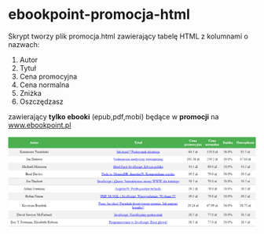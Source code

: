 # ebookpoint-promocja-html
Skrypt tworzy plik promocja.html zawierający tabelę HTML z kolumnami o nazwach:

1. Autor
2. Tytuł
3. Cena promocyjna
4. Cena normalna
5. Zniżka
6. Oszczędzasz

zawierający **tylko ebooki** (epub,pdf,mobi) będące w **promocji** na www.ebookpoint.pl

![alt tag](https://raw.githubusercontent.com/maciejszewczyk/ebookpoint-promocja-html/master/ebookpoint_promocja_html.png)
